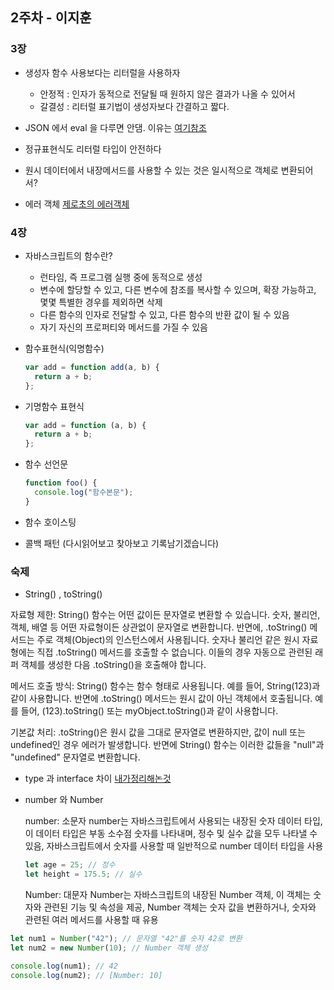 ## 2주차 - 이지훈

### 3장

- 생성자 함수 사용보다는 리터럴을 사용하자

  - 안정적 : 인자가 동적으로 전달될 때 원하지 않은 결과가 나올 수 있어서
  - 갈결성 : 리터럴 표기법이 생성자보다 간결하고 짧다.

- JSON 에서 eval 을 다루면 안댐. 이유는 [여기참조](https://github.com/Learning-Is-Vital-In-Development/23-14-JSCodingTechniquesAndCorePatterns/issues/3)

- 정규표현식도 리터럴 타입이 안전하다
- 원시 데이터에서 내장메서드를 사용할 수 있는 것은 일시적으로 객체로 변환되어서?
- 에러 객체 [제로초의 에러객체](https://www.zerocho.com/category/JavaScript/post/5c1913622e014f001e827a89)

### 4장

- 자바스크립트의 함수란?

  - 런타임, 즉 프로그램 실행 중에 동적으로 생성
  - 변수에 할당할 수 있고, 다른 변수에 참조를 복사할 수 있으며, 확장 가능하고, 몇몇 특별한 경우를 제외하면 삭제
  - 다른 함수의 인자로 전달할 수 있고, 다른 함수의 반환 값이 될 수 있음
  - 자기 자신의 프로퍼티와 메서드를 가질 수 있음

- 함수표현식(익명함수)

  ```javascript
  var add = function add(a, b) {
    return a + b;
  };
  ```

- 기명함수 표현식

  ```javascript
  var add = function (a, b) {
    return a + b;
  };
  ```

- 함수 선언문

  ```javascript
  function foo() {
    console.log("함수본문");
  }
  ```

- 함수 호이스팅
- 콜백 패턴 (다시읽어보고 찾아보고 기록남기겠습니다)

### 숙제

- String() , toString()

자료형 제한: String() 함수는 어떤 값이든 문자열로 변환할 수 있습니다. 숫자, 불리언, 객체, 배열 등 어떤 자료형이든 상관없이 문자열로 변환합니다. 반면에, .toString() 메서드는 주로 객체(Object)의 인스턴스에서 사용됩니다. 숫자나 불리언 같은 원시 자료형에는 직접 .toString() 메서드를 호출할 수 없습니다. 이들의 경우 자동으로 관련된 래퍼 객체를 생성한 다음 .toString()을 호출해야 합니다.

메서드 호출 방식: String() 함수는 함수 형태로 사용됩니다. 예를 들어, String(123)과 같이 사용합니다. 반면에 .toString() 메서드는 원시 값이 아닌 객체에서 호출됩니다. 예를 들어, (123).toString() 또는 myObject.toString()과 같이 사용합니다.

기본값 처리: .toString()은 원시 값을 그대로 문자열로 변환하지만, 값이 null 또는 undefined인 경우 에러가 발생합니다. 반면에 String() 함수는 이러한 값들을 "null"과 "undefined" 문자열로 변환합니다.

- type 과 interface 차이 [내가정리해논것](https://github.com/code-bibliotheca/effective-typescript/blob/main/4%EC%A3%BC%EC%B0%A8/%EC%9D%B4%EC%A7%80%ED%9B%88/item13.md)

- number 와 Number

  number: 소문자 number는 자바스크립트에서 사용되는 내장된 숫자 데이터 타입, 이 데이터 타입은 부동 소수점 숫자를 나타내며, 정수 및 실수 값을 모두 나타낼 수 있음, 자바스크립트에서 숫자를 사용할 때 일반적으로 number 데이터 타입을 사용

  ```javascript
  let age = 25; // 정수
  let height = 175.5; // 실수
  ```

  Number: 대문자 Number는 자바스크립트의 내장된 Number 객체, 이 객체는 숫자와 관련된 기능 및 속성을 제공, Number 객체는 숫자 값을 변환하거나, 숫자와 관련된 여러 메서드를 사용할 때 유용

```javascript
let num1 = Number("42"); // 문자열 "42"를 숫자 42로 변환
let num2 = new Number(10); // Number 객체 생성

console.log(num1); // 42
console.log(num2); // [Number: 10]
```
